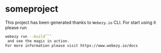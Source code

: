 # someproject

This project has been generated thanks to ```Webezy.io``` CLI.
For start using it please run 
```sh
webezy run --build```
 and see the magic in action.
For more information please visit https://www.webezy.io/docs
